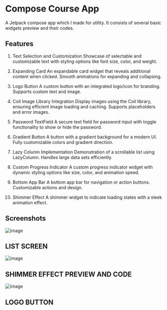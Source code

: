 
# Compose Course App

A Jetpack compose app which I made for utility. It consists of several basic widgets preview and their codes.



## Features

1. Text Selection and Customization
Showcase of selectable and customizable text with styling options like font size, color, and weight.

2. Expanding Card
An expandable card widget that reveals additional content when clicked.
Smooth animations for expanding and collapsing.

3. Logo Button
A custom button with an integrated logo/icon for branding.
Supports custom text and image.

4. Coil Image Library Integration
Display images using the Coil library, ensuring efficient image loading and caching.
Supports placeholders and error images.

5. Password TextField
A secure text field for password input with toggle functionality to show or hide the password.

6. Gradient Button
A button with a gradient background for a modern UI.
Fully customizable colors and gradient direction.

7. Lazy Column Implementation
Demonstration of a scrollable list using LazyColumn.
Handles large data sets efficiently.

8. Custom Progress Indicator
A custom progress indicator widget with dynamic styling options like size, color, and animation speed.

9. Bottom App Bar
A bottom app bar for navigation or action buttons.
Customizable actions and design.

10. Shimmer Effect
A shimmer widget to indicate loading states with a sleek animation effect.


## Screenshots

![image](https://github.com/user-attachments/assets/2560db56-4c11-4fca-9c40-e81ff1998db1)
## LIST SCREEN

![image](https://github.com/user-attachments/assets/751110b5-970a-4157-aa1c-befb5ca720be)
## SHIMMER EFFECT PREVIEW AND CODE

![image](https://github.com/user-attachments/assets/cb6b3d00-ada0-47c8-8775-2582c505d87d)
## LOGO BUTTON


